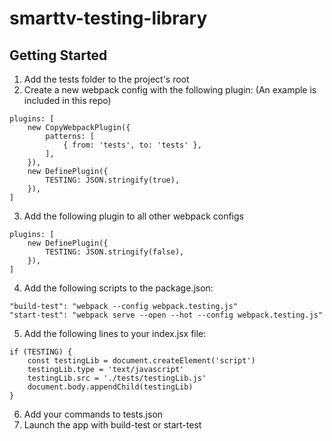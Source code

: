 # smarttv-testing-library


## Getting Started
1. Add the tests folder to the project's root
2. Create a new webpack config with the following plugin: (An example is included in this repo)
```
plugins: [
    new CopyWebpackPlugin({
        patterns: [
            { from: 'tests', to: 'tests' },
        ],
    }),
    new DefinePlugin({
        TESTING: JSON.stringify(true),
    }),
]
```
3. Add the following plugin to all other webpack configs
```
plugins: [
    new DefinePlugin({
        TESTING: JSON.stringify(false),
    }),
]
```
4. Add the following scripts to the package.json:
```
"build-test": "webpack --config webpack.testing.js"
"start-test": "webpack serve --open --hot --config webpack.testing.js"
```
5. Add the following lines to your index.jsx file:
```
if (TESTING) {
    const testingLib = document.createElement('script')
    testingLib.type = 'text/javascript'
    testingLib.src = './tests/testingLib.js'
    document.body.appendChild(testingLib)
}
```
6. Add your commands to tests.json
7. Launch the app with build-test or start-test
